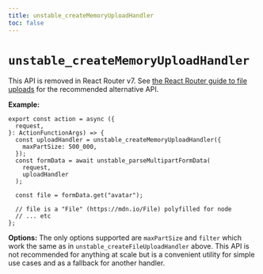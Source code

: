```yaml
---
title: unstable_createMemoryUploadHandler
toc: false
---
```


# `unstable_createMemoryUploadHandler`

<docs-warning>This API is removed in React Router v7. See <a href="https://reactrouter.com/how-to/file-uploads">the React Router guide to file uploads</a> for the recommended alternative API.</docs-warning>

**Example:**

```tsx
export const action = async ({
  request,
}: ActionFunctionArgs) => {
  const uploadHandler = unstable_createMemoryUploadHandler({
    maxPartSize: 500_000,
  });
  const formData = await unstable_parseMultipartFormData(
    request,
    uploadHandler
  );

  const file = formData.get("avatar");

  // file is a "File" (https://mdn.io/File) polyfilled for node
  // ... etc
};
```

**Options:** The only options supported are `maxPartSize` and `filter` which work the same as in `unstable_createFileUploadHandler` above. This API is not recommended for anything at scale but is a convenient utility for simple use cases and as a fallback for another handler.
